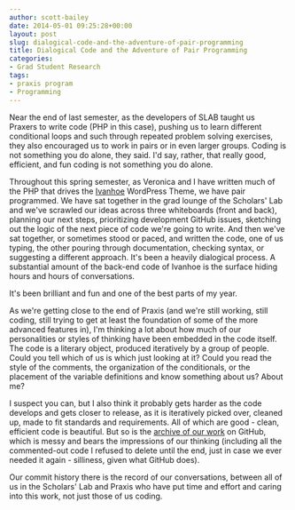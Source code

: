 ```yaml
---
author: scott-bailey
date: 2014-05-01 09:25:28+00:00
layout: post
slug: dialogical-code-and-the-adventure-of-pair-programming
title: Dialogical Code and the Adventure of Pair Programming
categories:
- Grad Student Research
tags:
- praxis program
- Programming
---
```


Near the end of last semester, as the developers of SLAB taught us Praxers to write code (PHP in this case), pushing us to learn different conditional loops and such through repeated problem solving exercises, they also encouraged us to work in pairs or in even larger groups. Coding is not something you do alone, they said. I'd say, rather, that really good, efficient, and fun coding is not something you do alone.

Throughout this spring semester, as Veronica and I have written much of the PHP that drives the [Ivanhoe](http://ivanhoe.scholarslab.org/) WordPress Theme, we have pair programmed. We have sat together in the grad lounge of the Scholars' Lab and we've scrawled our ideas across three whiteboards (front and back), planning our next steps, prioritizing development GitHub issues, sketching out the logic of the next piece of code we're going to write. And then we've sat together, or sometimes stood or paced, and written the code, one of us typing, the other pouring through documentation, checking syntax, or suggesting a different approach. It's been a heavily dialogical process. A substantial amount of the back-end code of Ivanhoe is the surface hiding hours and hours of conversations.

It's been brilliant and fun and one of the best parts of my year.

As we're getting close to the end of Praxis (and we're still working, still coding, still trying to get at least the foundation of some of the more advanced features in), I'm thinking a lot about how much of our personalities or styles of thinking have been embedded in the code itself. The code is a literary object, produced iteratively by a group of people. Could you tell which of us is which just looking at it? Could you read the style of the comments, the organization of the conditionals, or the placement of the variable definitions and know something about us? About me?

I suspect you can, but I also think it probably gets harder as the code develops and gets closer to release, as it is iteratively picked over, cleaned up, made to fit standards and requirements. All of which are good - clean, efficient code is beautiful. But so is the [archive of our work](https://github.com/scholarslab/ivanhoe/) on GitHub, which is messy and bears the impressions of our thinking (including all the commented-out code I refused to delete until the end, just in case we ever needed it again - silliness, given what GitHub does).

Our commit history there is the record of our conversations, between all of us in the Scholars' Lab and Praxis who have put time and effort and caring into this work, not just those of us coding.
